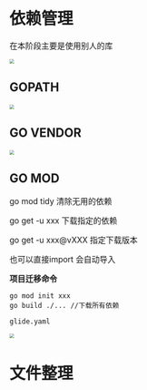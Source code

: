 # 依赖管理

在本阶段主要是使用别人的库

<img src="https://pic.imgdb.cn/item/65691ef6c458853aef5b2a7a.jpg" style="zoom:50%;" />

## GOPATH

<img src="https://pic.imgdb.cn/item/65691fd0c458853aef5c766d.jpg" style="zoom:50%;" />

## GO VENDOR

<img src="https://pic.imgdb.cn/item/65692806c458853aef6e297a.jpg" style="zoom:50%;" />

## GO MOD

go mod tidy 清除无用的依赖

go get -u xxx 下载指定的依赖

go get -u xxx@vXXX 指定下载版本

也可以直接import 会自动导入   

**项目迁移命令**

~~~
go mod init xxx
go build ./... //下载所有依赖
~~~

~~~
glide.yaml
~~~

<img src="https://pic.imgdb.cn/item/65692ff9c458853aef7eb5fb.jpg" style="zoom: 50%;" />

# 文件整理

